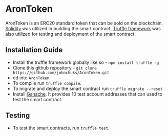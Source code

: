 # AronToken
AronToken is an ERC20 standard token that can be sold on the blockchain. [Solidity](https://solidity.readthedocs.io/en/develop/introduction-to-smart-contracts.html) was utilized in building the smart contract, [Truffle framework](http://truffleframework.com/docs/getting_started/installation) was also utilized for testing and deployment of the smart contract.

## Installation Guide
- Install the truffle framework globally like so - `npm install truffle -g`
- Clone this github repository - `git clone https://github.com/johnchuks/AronToken.git`
- cd into `AronToken`
- To compile run `truffle compile`.
- To migrate and deploy the smart contract run `truffle migrate --reset`
- Install [Ganache](http://truffleframework.com/ganache/). It provides 10 test account addresses that can used to test the smart contract.

## Testing
- To test the smart contracts, run `truffle test`.
